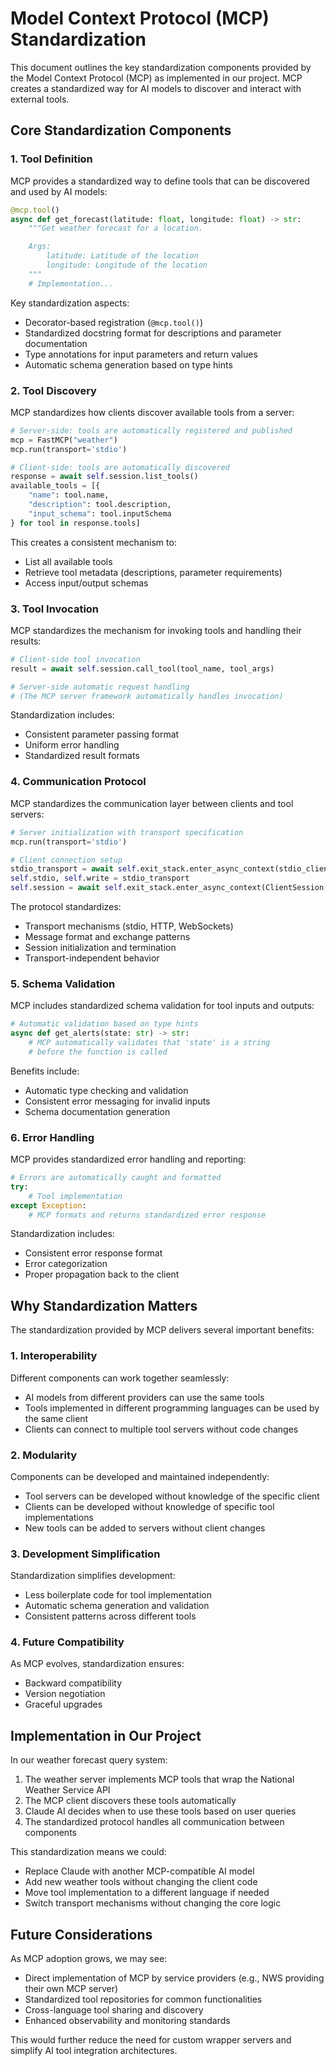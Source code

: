 # Model Context Protocol (MCP) Standardization

This document outlines the key standardization components provided by the Model Context Protocol (MCP) as implemented in our project. MCP creates a standardized way for AI models to discover and interact with external tools.

## Core Standardization Components

### 1. Tool Definition

MCP provides a standardized way to define tools that can be discovered and used by AI models:

```python
@mcp.tool()
async def get_forecast(latitude: float, longitude: float) -> str:
    """Get weather forecast for a location.

    Args:
        latitude: Latitude of the location
        longitude: Longitude of the location
    """
    # Implementation...
```

Key standardization aspects:
- Decorator-based registration (`@mcp.tool()`)
- Standardized docstring format for descriptions and parameter documentation
- Type annotations for input parameters and return values
- Automatic schema generation based on type hints

### 2. Tool Discovery

MCP standardizes how clients discover available tools from a server:

```python
# Server-side: tools are automatically registered and published
mcp = FastMCP("weather")
mcp.run(transport='stdio')

# Client-side: tools are automatically discovered
response = await self.session.list_tools()
available_tools = [{ 
    "name": tool.name,
    "description": tool.description,
    "input_schema": tool.inputSchema
} for tool in response.tools]
```

This creates a consistent mechanism to:
- List all available tools
- Retrieve tool metadata (descriptions, parameter requirements)
- Access input/output schemas

### 3. Tool Invocation

MCP standardizes the mechanism for invoking tools and handling their results:

```python
# Client-side tool invocation
result = await self.session.call_tool(tool_name, tool_args)

# Server-side automatic request handling
# (The MCP server framework automatically handles invocation)
```

Standardization includes:
- Consistent parameter passing format
- Uniform error handling
- Standardized result formats

### 4. Communication Protocol

MCP standardizes the communication layer between clients and tool servers:

```python
# Server initialization with transport specification
mcp.run(transport='stdio')

# Client connection setup
stdio_transport = await self.exit_stack.enter_async_context(stdio_client(server_params))
self.stdio, self.write = stdio_transport
self.session = await self.exit_stack.enter_async_context(ClientSession(self.stdio, self.write))
```

The protocol standardizes:
- Transport mechanisms (stdio, HTTP, WebSockets)
- Message format and exchange patterns
- Session initialization and termination
- Transport-independent behavior

### 5. Schema Validation

MCP includes standardized schema validation for tool inputs and outputs:

```python
# Automatic validation based on type hints
async def get_alerts(state: str) -> str:
    # MCP automatically validates that 'state' is a string
    # before the function is called
```

Benefits include:
- Automatic type checking and validation
- Consistent error messaging for invalid inputs
- Schema documentation generation

### 6. Error Handling

MCP provides standardized error handling and reporting:

```python
# Errors are automatically caught and formatted
try:
    # Tool implementation
except Exception:
    # MCP formats and returns standardized error response
```

Standardization includes:
- Consistent error response format
- Error categorization
- Proper propagation back to the client

## Why Standardization Matters

The standardization provided by MCP delivers several important benefits:

### 1. Interoperability

Different components can work together seamlessly:
- AI models from different providers can use the same tools
- Tools implemented in different programming languages can be used by the same client
- Clients can connect to multiple tool servers without code changes

### 2. Modularity

Components can be developed and maintained independently:
- Tool servers can be developed without knowledge of the specific client
- Clients can be developed without knowledge of specific tool implementations
- New tools can be added to servers without client changes

### 3. Development Simplification

Standardization simplifies development:
- Less boilerplate code for tool implementation
- Automatic schema generation and validation
- Consistent patterns across different tools

### 4. Future Compatibility

As MCP evolves, standardization ensures:
- Backward compatibility
- Version negotiation
- Graceful upgrades

## Implementation in Our Project

In our weather forecast query system:

1. The weather server implements MCP tools that wrap the National Weather Service API
2. The MCP client discovers these tools automatically
3. Claude AI decides when to use these tools based on user queries
4. The standardized protocol handles all communication between components

This standardization means we could:
- Replace Claude with another MCP-compatible AI model
- Add new weather tools without changing the client code
- Move tool implementation to a different language if needed
- Switch transport mechanisms without changing the core logic

## Future Considerations

As MCP adoption grows, we may see:
- Direct implementation of MCP by service providers (e.g., NWS providing their own MCP server)
- Standardized tool repositories for common functionalities
- Cross-language tool sharing and discovery
- Enhanced observability and monitoring standards

This would further reduce the need for custom wrapper servers and simplify AI tool integration architectures.